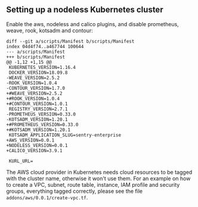 ## Setting up a nodeless Kubernetes cluster

Enable the aws, nodeless and calico plugins, and disable prometheus, weave, rook, kotsadm and contour:

    diff --git a/scripts/Manifest b/scripts/Manifest
    index 04d4f74..a467744 100644
    --- a/scripts/Manifest
    +++ b/scripts/Manifest
    @@ -1,12 +1,15 @@
     KUBERNETES_VERSION=1.16.4
     DOCKER_VERSION=18.09.8
    -WEAVE_VERSION=2.5.2
    -ROOK_VERSION=1.0.4
    -CONTOUR_VERSION=1.7.0
    +#WEAVE_VERSION=2.5.2
    +#ROOK_VERSION=1.0.4
    +#CONTOUR_VERSION=1.0.1
     REGISTRY_VERSION=2.7.1
    -PROMETHEUS_VERSION=0.33.0
    -KOTSADM_VERSION=1.20.1
    +#PROMETHEUS_VERSION=0.33.0
    +#KOTSADM_VERSION=1.20.1
     KOTSADM_APPLICATION_SLUG=sentry-enterprise
    +AWS_VERSION=0.0.1
    +NODELESS_VERSION=0.0.1
    +CALICO_VERSION=3.9.1

     KURL_URL=

The AWS cloud provider in Kubernetes needs cloud resources to be tagged with the cluster name, otherwise it won't use them. For an example on how to create a VPC, subnet, route table, instance, IAM profile and security groups, everything tagged correctly, please see the file `addons/aws/0.0.1/create-vpc.tf`.
